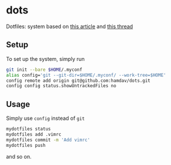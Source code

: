 # dots
Dotfiles: system based on [this article](https://www.atlassian.com/git/tutorials/dotfiles) 
and [this thread](https://news.ycombinator.com/item?id=11071754)


## Setup
To set up the system, simply run
```sh
git init --bare $HOME/.myconf
alias config='git --git-dir=$HOME/.myconf/ --work-tree=$HOME'
config remote add origin git@github.com:hamdav/dots.git
config config status.showUntrackedFiles no
```

## Usage
Simply use `config` instead of `git`
```sh
mydotfiles status
mydotfiles add .vimrc
mydotfiles commit -m 'Add vimrc'
mydotfiles push
```
and so on.
